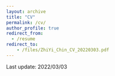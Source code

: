 ```yaml
---
layout: archive
title: "CV"
permalink: /cv/
author_profile: true
redirect_from:
  - /resume
redirect_to:
    - /files/ZhiYi_Chin_CV_20220303.pdf
---
```


Last update: 2022/03/03